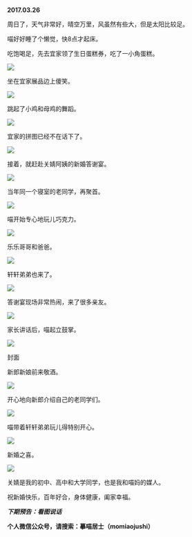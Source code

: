 
          
            
**2017.03.26**

周日了，天气非常好，晴空万里，风虽然有些大，但是太阳比较足。

喵好好睡了个懒觉，快8点才起床。

吃饱喝足，先去宜家领了生日蛋糕券，吃了一小角蛋糕。



![](img/51001-906a6ac51482dffe.jpg)




坐在宜家展品边上傻笑。




![](img/51001-895ef939746ef311.jpg)




跳起了小鸡和母鸡的舞蹈。




![](img/51001-f6bc85c56f8271cf.jpg)




宜家的拼图已经不在话下了。




![](img/51001-1538d80001a88cc6.jpg)




接着，就赶赴关婧阿姨的新婚答谢宴。




![](img/51001-caaeaaf992d4ca7a.jpg)




当年同一个寝室的老同学，再聚首。




![](img/51001-83e899e8a9d84cd4.jpg)




喵开始专心地玩儿巧克力。




![](img/51001-15afb4b706354050.jpg)




乐乐哥哥和爸爸。




![](img/51001-d4fe9bee568be3ab.jpg)




轩轩弟弟也来了。




![](img/51001-df08d2fc386af4da.jpg)




答谢宴现场非常热闹，来了很多亲友。




![](img/51001-8c4445e03b712244.jpg)




家长讲话后，喵起立鼓掌。




![](img/51001-a3ff003ab5c9d1cd.jpg)

封面


新郎新娘前来敬酒。




![](img/51001-c7fd7877e517c89a.jpg)




开心地向新郎介绍自己的老同学们。




![](img/51001-25b605e9aecc5f7a.jpg)




喵带着轩轩弟弟玩儿得特别开心。




![](img/51001-eb01baa682d58939.jpg)




新婚之喜。




![](img/51001-cf5548575d5091f2.jpg)




关婧是我的初中、高中和大学同学，也是我和喵妈的媒人。

祝新婚快乐，百年好合，身体健康，阖家幸福。


***下期预告：看图说话***


**个人微信公众号，请搜索：摹喵居士（momiaojushi）**

          
        